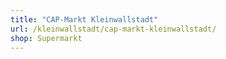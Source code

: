 ```yaml
---
title: "CAP-Markt Kleinwallstadt"
url: /kleinwallstadt/cap-markt-kleinwallstadt/
shop: Supermarkt
---
```

